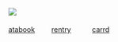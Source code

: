 ㅤㅤ![](https://file.garden/Z3q0Rqna_FBI9OSr/Red.png)

ㅤㅤ[atabook](https://trainerred.atabook.org/)
ㅤㅤ [rentry](https://rentry.co/eunoiarighthand)
ㅤㅤㅤ[carrd](https://immutableboy.carrd.co)

